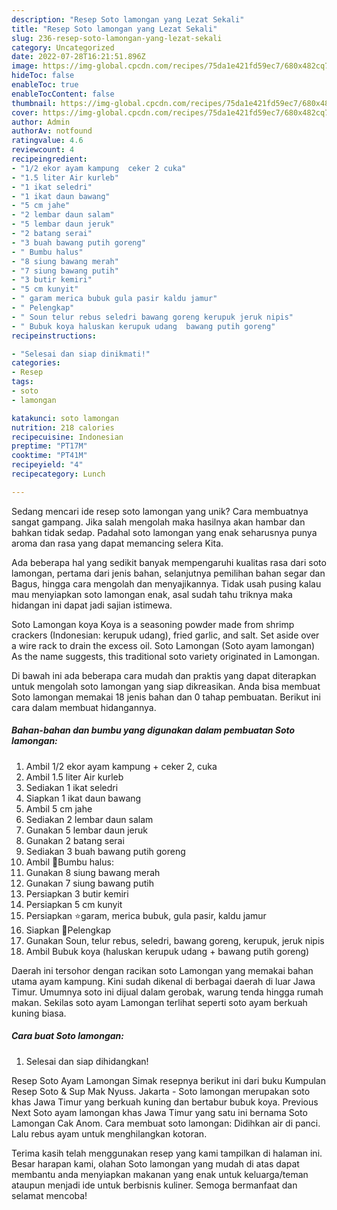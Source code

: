 ```yaml
---
description: "Resep Soto lamongan yang Lezat Sekali"
title: "Resep Soto lamongan yang Lezat Sekali"
slug: 236-resep-soto-lamongan-yang-lezat-sekali
category: Uncategorized
date: 2022-07-28T16:21:51.896Z
image: https://img-global.cpcdn.com/recipes/75da1e421fd59ec7/680x482cq70/soto-lamongan-foto-resep-utama.jpg
hideToc: false
enableToc: true
enableTocContent: false
thumbnail: https://img-global.cpcdn.com/recipes/75da1e421fd59ec7/680x482cq70/soto-lamongan-foto-resep-utama.jpg
cover: https://img-global.cpcdn.com/recipes/75da1e421fd59ec7/680x482cq70/soto-lamongan-foto-resep-utama.jpg
author: Admin
authorAv: notfound
ratingvalue: 4.6
reviewcount: 4
recipeingredient:
- "1/2 ekor ayam kampung  ceker 2 cuka"
- "1.5 liter Air kurleb"
- "1 ikat seledri"
- "1 ikat daun bawang"
- "5 cm jahe"
- "2 lembar daun salam"
- "5 lembar daun jeruk"
- "2 batang serai"
- "3 buah bawang putih goreng"
- " Bumbu halus"
- "8 siung bawang merah"
- "7 siung bawang putih"
- "3 butir kemiri"
- "5 cm kunyit"
- " garam merica bubuk gula pasir kaldu jamur"
- " Pelengkap"
- " Soun telur rebus seledri bawang goreng kerupuk jeruk nipis"
- " Bubuk koya haluskan kerupuk udang  bawang putih goreng"
recipeinstructions:

- "Selesai dan siap dinikmati!"
categories:
- Resep
tags:
- soto
- lamongan

katakunci: soto lamongan 
nutrition: 218 calories
recipecuisine: Indonesian
preptime: "PT17M"
cooktime: "PT41M"
recipeyield: "4"
recipecategory: Lunch

---
```





Sedang mencari ide resep soto lamongan yang unik? Cara membuatnya sangat gampang. Jika salah mengolah maka hasilnya akan hambar dan bahkan tidak sedap. Padahal soto lamongan yang enak seharusnya punya aroma dan rasa yang dapat memancing selera Kita.





Ada beberapa hal yang sedikit banyak mempengaruhi kualitas rasa dari soto lamongan, pertama dari jenis bahan, selanjutnya pemilihan bahan segar dan Bagus, hingga cara mengolah dan menyajikannya. Tidak usah pusing kalau mau menyiapkan soto lamongan enak,      asal sudah tahu triknya maka hidangan ini dapat jadi sajian istimewa.














Soto Lamongan koya Koya is a seasoning powder made from shrimp crackers (Indonesian: kerupuk udang), fried garlic, and salt. Set aside over a wire rack to drain the excess oil. Soto Lamongan (Soto ayam lamongan) As the name suggests, this traditional soto variety originated in Lamongan.






Di bawah ini ada beberapa cara mudah dan praktis yang dapat diterapkan untuk mengolah soto lamongan yang siap dikreasikan. Anda bisa membuat Soto lamongan memakai 18 jenis bahan dan 0 tahap pembuatan. Berikut ini cara dalam membuat hidangannya.

<!--inarticleads1-->

##### Bahan-bahan dan bumbu yang digunakan dalam pembuatan Soto lamongan:

1. Ambil 1/2 ekor ayam kampung + ceker 2, cuka
1. Ambil 1.5 liter Air kurleb
1. Sediakan 1 ikat seledri
1. Siapkan 1 ikat daun bawang
1. Ambil 5 cm jahe
1. Sediakan 2 lembar daun salam
1. Gunakan 5 lembar daun jeruk
1. Gunakan 2 batang serai
1. Sediakan 3 buah bawang putih goreng
1. Ambil  🌰Bumbu halus:
1. Gunakan 8 siung bawang merah
1. Gunakan 7 siung bawang putih
1. Persiapkan 3 butir kemiri
1. Persiapkan 5 cm kunyit
1. Persiapkan  ⭐garam, merica bubuk, gula pasir, kaldu jamur
1. Siapkan  🌱Pelengkap
1. Gunakan  Soun, telur rebus, seledri, bawang goreng, kerupuk, jeruk nipis
1. Ambil  Bubuk koya (haluskan kerupuk udang + bawang putih goreng)


Daerah ini tersohor dengan racikan soto Lamongan yang memakai bahan utama ayam kampung. Kini sudah dikenal di berbagai daerah di luar Jawa Timur. Umumnya soto ini dijual dalam gerobak, warung tenda hingga rumah makan. Sekilas soto ayam Lamongan terlihat seperti soto ayam berkuah kuning biasa. 

<!--inarticleads2-->

##### Cara buat Soto lamongan:


1. Selesai dan siap dihidangkan!

Resep Soto Ayam Lamongan Simak resepnya berikut ini dari buku Kumpulan Resep Soto &amp; Sup Mak Nyuss. Jakarta - Soto lamongan merupakan soto khas Jawa Timur yang berkuah kuning dan bertabur bubuk koya. Previous Next Soto ayam lamongan khas Jawa Timur yang satu ini bernama Soto Lamongan Cak Anom. Cara membuat soto lamongan: Didihkan air di panci. Lalu rebus ayam untuk menghilangkan kotoran. 

Terima kasih telah menggunakan resep yang kami tampilkan di halaman ini. Besar harapan kami, olahan Soto lamongan yang mudah di atas dapat membantu anda menyiapkan makanan yang enak untuk keluarga/teman ataupun menjadi ide untuk berbisnis kuliner. Semoga bermanfaat dan selamat mencoba!

